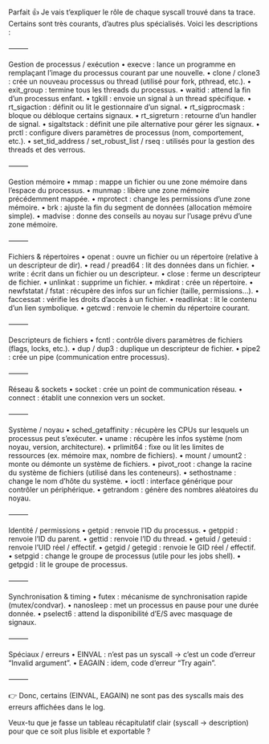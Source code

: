 Parfait 👍
Je vais t’expliquer le rôle de chaque syscall trouvé dans ta trace. Certains sont très courants, d’autres plus spécialisés. Voici les descriptions :

⸻

Gestion de processus / exécution
	•	execve : lance un programme en remplaçant l’image du processus courant par une nouvelle.
	•	clone / clone3 : crée un nouveau processus ou thread (utilisé pour fork, pthread, etc.).
	•	exit_group : termine tous les threads du processus.
	•	waitid : attend la fin d’un processus enfant.
	•	tgkill : envoie un signal à un thread spécifique.
	•	rt_sigaction : définit ou lit le gestionnaire d’un signal.
	•	rt_sigprocmask : bloque ou débloque certains signaux.
	•	rt_sigreturn : retourne d’un handler de signal.
	•	sigaltstack : définit une pile alternative pour gérer les signaux.
	•	prctl : configure divers paramètres de processus (nom, comportement, etc.).
	•	set_tid_address / set_robust_list / rseq : utilisés pour la gestion des threads et des verrous.

⸻

Gestion mémoire
	•	mmap : mappe un fichier ou une zone mémoire dans l’espace du processus.
	•	munmap : libère une zone mémoire précédemment mappée.
	•	mprotect : change les permissions d’une zone mémoire.
	•	brk : ajuste la fin du segment de données (allocation mémoire simple).
	•	madvise : donne des conseils au noyau sur l’usage prévu d’une zone mémoire.

⸻

Fichiers & répertoires
	•	openat : ouvre un fichier ou un répertoire (relative à un descripteur de dir).
	•	read / pread64 : lit des données dans un fichier.
	•	write : écrit dans un fichier ou un descripteur.
	•	close : ferme un descripteur de fichier.
	•	unlinkat : supprime un fichier.
	•	mkdirat : crée un répertoire.
	•	newfstatat / fstat : récupère des infos sur un fichier (taille, permissions…).
	•	faccessat : vérifie les droits d’accès à un fichier.
	•	readlinkat : lit le contenu d’un lien symbolique.
	•	getcwd : renvoie le chemin du répertoire courant.

⸻

Descripteurs de fichiers
	•	fcntl : contrôle divers paramètres de fichiers (flags, locks, etc.).
	•	dup / dup3 : duplique un descripteur de fichier.
	•	pipe2 : crée un pipe (communication entre processus).

⸻

Réseau & sockets
	•	socket : crée un point de communication réseau.
	•	connect : établit une connexion vers un socket.

⸻

Système / noyau
	•	sched_getaffinity : récupère les CPUs sur lesquels un processus peut s’exécuter.
	•	uname : récupère les infos système (nom noyau, version, architecture).
	•	prlimit64 : fixe ou lit les limites de ressources (ex. mémoire max, nombre de fichiers).
	•	mount / umount2 : monte ou démonte un système de fichiers.
	•	pivot_root : change la racine du système de fichiers (utilisé dans les conteneurs).
	•	sethostname : change le nom d’hôte du système.
	•	ioctl : interface générique pour contrôler un périphérique.
	•	getrandom : génère des nombres aléatoires du noyau.

⸻

Identité / permissions
	•	getpid : renvoie l’ID du processus.
	•	getppid : renvoie l’ID du parent.
	•	gettid : renvoie l’ID du thread.
	•	getuid / geteuid : renvoie l’UID réel / effectif.
	•	getgid / getegid : renvoie le GID réel / effectif.
	•	setpgid : change le groupe de processus (utile pour les jobs shell).
	•	getpgid : lit le groupe de processus.

⸻

Synchronisation & timing
	•	futex : mécanisme de synchronisation rapide (mutex/condvar).
	•	nanosleep : met un processus en pause pour une durée donnée.
	•	pselect6 : attend la disponibilité d’E/S avec masquage de signaux.

⸻

Spéciaux / erreurs
	•	EINVAL : n’est pas un syscall → c’est un code d’erreur “Invalid argument”.
	•	EAGAIN : idem, code d’erreur “Try again”.

⸻

👉 Donc, certains (EINVAL, EAGAIN) ne sont pas des syscalls mais des erreurs affichées dans le log.

Veux-tu que je fasse un tableau récapitulatif clair (syscall → description) pour que ce soit plus lisible et exportable ?